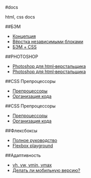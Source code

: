 #docs

html, css docs

##БЭМ

* [Концепция](https://ru.bem.info/methodology/key-concepts/)
* [Вёрстка независимыми блоками](https://noteskeeper.ru/527/)
* [БЭМ + CSS](http://nicothin.github.io/idiomatic-pre-CSS/)

##PHOTOSHOP

* [Photoshop для html‑верстальщика](http://nicothin.pro/page/photoshop-dlja-html-verstalshhika)
* [Photoshop для html‑верстальщика](http://nicothin.pro/page/photoshop-dlja-html-verstalshhika)

##CSS Препроцессоры

* [Препроцессоры](https://frontender.info/starting-css/)
* [Организация кода](https://frontender.info/organizing-your-css-code-for-preprocessors/)

##CSS Препроцессоры

* [Препроцессоры](https://frontender.info/starting-css/)
* [Организация кода](https://frontender.info/organizing-your-css-code-for-preprocessors/)

##Флексбоксы

* [Полное руководство](https://frontender.info/a-guide-to-flexbox/)
* [Flexbox playground](https://codepen.io/enxaneta/full/adLPwv)

##Адаптивность

* [vh, vw, vmin, vmax](https://html5book.ru/edinicy-izmereniya-vh-vw-vmin-vmax/)
* [Делать ли мобильную версию?](https://habrahabr.ru/company/yandex/blog/307064/)

